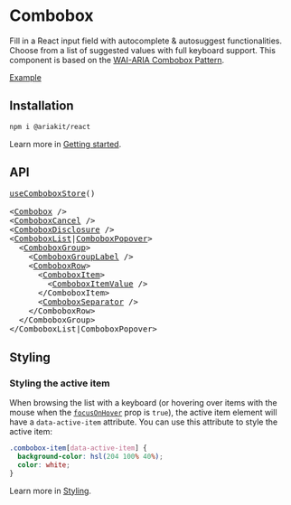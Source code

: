 # Combobox

<p data-description>
  Fill in a React input field with autocomplete &amp; autosuggest functionalities. Choose from a list of suggested values with full keyboard support. This component is based on the <a href="https://www.w3.org/WAI/ARIA/apg/patterns/combobox/">WAI-ARIA Combobox Pattern</a>.
</p>

<a href="../examples/combobox/index.tsx" data-playground>Example</a>

## Installation

```sh
npm i @ariakit/react
```

Learn more in [Getting started](/guide/getting-started).

## API

<pre data-api>
<a href="/apis/combobox-store">useComboboxStore</a>()

&lt;<a href="/apis/combobox">Combobox</a> /&gt;
&lt;<a href="/apis/combobox-cancel">ComboboxCancel</a> /&gt;
&lt;<a href="/apis/combobox-disclosure">ComboboxDisclosure</a> /&gt;
&lt;<a href="/apis/combobox-list">ComboboxList</a>|<a href="/apis/combobox-popover">ComboboxPopover</a>&gt;
  &lt;<a href="/apis/combobox-group">ComboboxGroup</a>&gt;
    &lt;<a href="/apis/combobox-group-label">ComboboxGroupLabel</a> /&gt;
    &lt;<a href="/apis/combobox-row">ComboboxRow</a>&gt;
      &lt;<a href="/apis/combobox-item">ComboboxItem</a>&gt;
        &lt;<a href="/apis/combobox-item-value">ComboboxItemValue</a> /&gt;
      &lt;/ComboboxItem&gt;
      &lt;<a href="/apis/combobox-separator">ComboboxSeparator</a> /&gt;
    &lt;/ComboboxRow&gt;
  &lt;/ComboboxGroup&gt;
&lt;/ComboboxList|ComboboxPopover&gt;
</pre>

## Styling

### Styling the active item

When browsing the list with a keyboard (or hovering over items with the mouse when the [`focusOnHover`](/apis/combobox-item#focusonhover) prop is `true`), the active item element will have a `data-active-item` attribute. You can use this attribute to style the active item:

```css
.combobox-item[data-active-item] {
  background-color: hsl(204 100% 40%);
  color: white;
}
```

Learn more in [Styling](/guide/styling).
